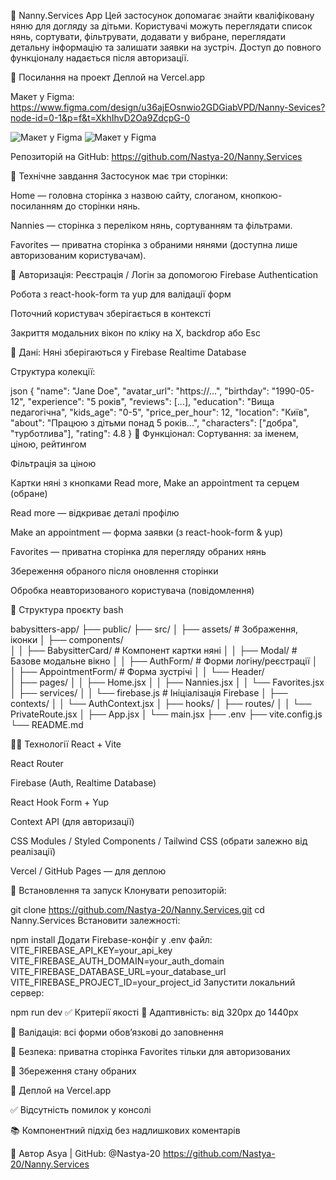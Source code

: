 🧸 Nanny.Services App
Цей застосунок допомагає знайти кваліфіковану няню для догляду за дітьми.
 Користувачі можуть переглядати список нянь, сортувати, фільтрувати, додавати у вибране, 
 переглядати детальну інформацію та залишати заявки на зустріч. 
 Доступ до повного функціоналу надається після авторизації.

🔗 Посилання на проект
Деплой на Vercel.app

Макет у Figma: https://www.figma.com/design/u36ajEOsnwio2GDGiabVPD/Nanny-Sevices?node-id=0-1&p=f&t=XkhIhvD2Oa9ZdcpG-0

![Макет у Figma](image.png)
![Макет у Figma](image-1.png)

Репозиторій на GitHub: https://github.com/Nastya-20/Nanny.Services

📌 Технічне завдання
Застосунок має три сторінки:

Home — головна сторінка з назвою сайту, слоганом, кнопкою-посиланням до сторінки нянь.

Nannies — сторінка з переліком нянь, сортуванням та фільтрами.

Favorites — приватна сторінка з обраними нянями (доступна лише авторизованим користувачам).

🔐 Авторизація:
Реєстрація / Логін за допомогою Firebase Authentication

Робота з react-hook-form та yup для валідації форм

Поточний користувач зберігається в контексті

Закриття модальних вікон по кліку на Х, backdrop або Esc

💾 Дані:
Няні зберігаються у Firebase Realtime Database

Структура колекції:

json
{
  "name": "Jane Doe",
  "avatar_url": "https://...",
  "birthday": "1990-05-12",
  "experience": "5 років",
  "reviews": [...],
  "education": "Вища педагогічна",
  "kids_age": "0-5",
  "price_per_hour": 12,
  "location": "Київ",
  "about": "Працюю з дітьми понад 5 років...",
  "characters": ["добра", "турботлива"],
  "rating": 4.8
}
📄 Функціонал:
Сортування: за іменем, ціною, рейтингом

Фільтрація за ціною

Картки няні з кнопками Read more, Make an appointment та серцем (обране)

Read more — відкриває деталі профілю

Make an appointment — форма заявки (з react-hook-form & yup)

Favorites — приватна сторінка для перегляду обраних нянь

Збереження обраного після оновлення сторінки

Обробка неавторизованого користувача (повідомлення)

📁 Структура проєкту
bash

babysitters-app/
├── public/
├── src/
│   ├── assets/               # Зображення, іконки
│   ├── components/           
│   │   ├── BabysitterCard/   # Компонент картки няні
│   │   ├── Modal/            # Базове модальне вікно
│   │   ├── AuthForm/         # Форми логіну/реєстрації
│   │   ├── AppointmentForm/  # Форма зустрічі
│   │   └── Header/           
│   ├── pages/
│   │   ├── Home.jsx
│   │   ├── Nannies.jsx
│   │   └── Favorites.jsx
│   ├── services/
│   │   └── firebase.js       # Ініціалізація Firebase
│   ├── contexts/
│   │   └── AuthContext.jsx
│   ├── hooks/
│   ├── routes/
│   │   └── PrivateRoute.jsx
│   ├── App.jsx
│   └── main.jsx
├── .env
├── vite.config.js
└── README.md


🧑‍💻 Технології
React + Vite

React Router

Firebase (Auth, Realtime Database)

React Hook Form + Yup

Context API (для авторизації)

CSS Modules / Styled Components / Tailwind CSS (обрати залежно від реалізації)

Vercel / GitHub Pages — для деплою

🧰 Встановлення та запуск
Клонувати репозиторій:

git clone https://github.com/Nastya-20/Nanny.Services.git
cd Nanny.Services
Встановити залежності:

npm install
Додати Firebase-конфіг у .env файл:
VITE_FIREBASE_API_KEY=your_api_key
VITE_FIREBASE_AUTH_DOMAIN=your_auth_domain
VITE_FIREBASE_DATABASE_URL=your_database_url
VITE_FIREBASE_PROJECT_ID=your_project_id
Запустити локальний сервер:

npm run dev
✅ Критерії якості
📱 Адаптивність: від 320px до 1440px

🧠 Валідація: всі форми обов’язкові до заповнення

🔐 Безпека: приватна сторінка Favorites тільки для авторизованих

🔄 Збереження стану обраних

🚀 Деплой на Vercel.app

✅ Відсутність помилок у консолі

📚 Компонентний підхід без надлишкових коментарів

🧠 Автор
Asya | GitHub: @Nastya-20
https://github.com/Nastya-20/Nanny.Services




